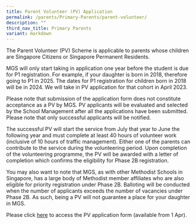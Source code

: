 ```yaml
---
title: Parent Volunteer (PV) Application
permalink: /parents/Primary-Parents/parent-volunteer/
description: ""
third_nav_title: Primary Parents
variant: markdown
---
```

The Parent Volunteer (PV) Scheme is applicable to parents whose children are Singapore Citizens or Singapore Permanent Residents.

MGS will only start taking in application one year before the student is due for P1 registration. For example, if your daughter is born in 2018, therefore going to P1 in 2025. The dates for P1 registration for children born in 2018 will be in 2024. We will take in PV application for that cohort in April 2023. 

Please note that submission of the application form does not constitute acceptance as a PV by MGS. PV applicants will be evaluated and selected by the School Management after all the applications have been submitted. Please note that only successful applicants will be notified. 

The successful PV will start the service from July that year to June the following year and must complete at least 40 hours of volunteer work (inclusive of 10 hours of traffic management). Either one of the parents can contribute to the service during the volunteering period. Upon completion of the volunteering programme, the PV will be awarded with a letter of completion which confirms the eligibility for Phase 2B registration.

You may also want to note that MGS, as with other Methodist Schools in Singapore, has a large body of Methodist member affiliates who are also eligible for priority registration under Phase 2B. Balloting will be conducted when the number of applicants exceeds the number of vacancies under Phase 2B. As such, being a PV will not guarantee a place for your daughter in MGS.

Please click [here](https://form.gov.sg/660541c74c5f1dd1a5d62ba8) to access the PV application form (available from 1 Apr).